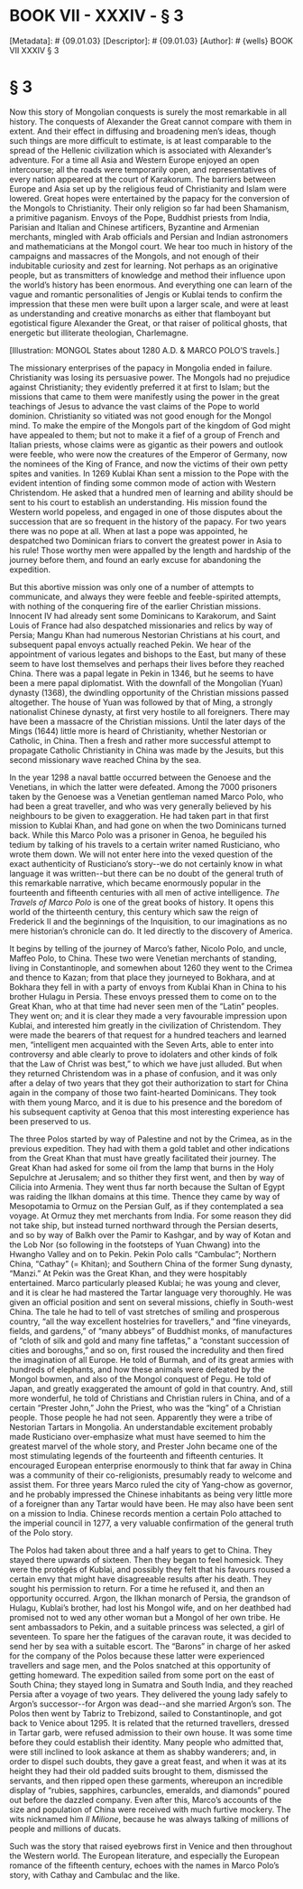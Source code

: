 # BOOK VII - XXXIV - § 3
[Metadata]: # {09.01.03}
[Descriptor]: # {09.01.03}
[Author]: # {wells}
BOOK VII
XXXIV
§ 3
# § 3
Now this story of Mongolian conquests is surely the most remarkable in all
history. The conquests of Alexander the Great cannot compare with them in
extent. And their effect in diffusing and broadening men’s ideas, though such
things are more difficult to estimate, is at least comparable to the spread of
the Hellenic civilization which is associated with Alexander’s adventure. For a
time all Asia and Western Europe enjoyed an open intercourse; all the roads
were temporarily open, and representatives of every nation appeared at the
court of Karakorum. The barriers between Europe and Asia set up by the
religious feud of Christianity and Islam were lowered. Great hopes were
entertained by the papacy for the conversion of the Mongols to Christianity.
Their only religion so far had been Shamanism, a primitive paganism. Envoys of
the Pope, Buddhist priests from India, Parisian and Italian and Chinese
artificers, Byzantine and Armenian merchants, mingled with Arab officials and
Persian and Indian astronomers and mathematicians at the Mongol court. We hear
too much in history of the campaigns and massacres of the Mongols, and not
enough of their indubitable curiosity and zest for learning. Not perhaps as an
originative people, but as transmitters of knowledge and method their influence
upon the world’s history has been enormous. And everything one can learn of the
vague and romantic personalities of Jengis or Kublai tends to confirm the
impression that these men were built upon a larger scale, and were at least as
understanding and creative monarchs as either that flamboyant but egotistical
figure Alexander the Great, or that raiser of political ghosts, that energetic
but illiterate theologian, Charlemagne.

[Illustration: MONGOL States about 1280 A.D. & MARCO POLO’S travels.]

The missionary enterprises of the papacy in Mongolia ended in failure.
Christianity was losing its persuasive power. The Mongols had no prejudice
against Christianity; they evidently preferred it at first to Islam; but the
missions that came to them were manifestly using the power in the great
teachings of Jesus to advance the vast claims of the Pope to world dominion.
Christianity so vitiated was not good enough for the Mongol mind. To make the
empire of the Mongols part of the kingdom of God might have appealed to them;
but not to make it a fief of a group of French and Italian priests, whose
claims were as gigantic as their powers and outlook were feeble, who were now
the creatures of the Emperor of Germany, now the nominees of the King of
France, and now the victims of their own petty spites and vanities. In 1269
Kublai Khan sent a mission to the Pope with the evident intention of finding
some common mode of action with Western Christendom. He asked that a hundred
men of learning and ability should be sent to his court to establish an
understanding. His mission found the Western world popeless, and engaged in one
of those disputes about the succession that are so frequent in the history of
the papacy. For two years there was no pope at all. When at last a pope was
appointed, he despatched two Dominican friars to convert the greatest power in
Asia to his rule! Those worthy men were appalled by the length and hardship of
the journey before them, and found an early excuse for abandoning the
expedition.

But this abortive mission was only one of a number of attempts to communicate,
and always they were feeble and feeble-spirited attempts, with nothing of the
conquering fire of the earlier Christian missions. Innocent IV had already sent
some Dominicans to Karakorum, and Saint Louis of France had also despatched
missionaries and relics by way of Persia; Mangu Khan had numerous Nestorian
Christians at his court, and subsequent papal envoys actually reached Pekin. We
hear of the appointment of various legates and bishops to the East, but many of
these seem to have lost themselves and perhaps their lives before they reached
China. There was a papal legate in Pekin in 1346, but he seems to have been a
mere papal diplomatist. With the downfall of the Mongolian (Yuan) dynasty
(1368), the dwindling opportunity of the Christian missions passed altogether.
The house of Yuan was followed by that of Ming, a strongly nationalist Chinese
dynasty, at first very hostile to all foreigners. There may have been a
massacre of the Christian missions. Until the later days of the Mings (1644)
little more is heard of Christianity, whether Nestorian or Catholic, in China.
Then a fresh and rather more successful attempt to propagate Catholic
Christianity in China was made by the Jesuits, but this second missionary wave
reached China by the sea.

In the year 1298 a naval battle occurred between the Genoese and the Venetians,
in which the latter were defeated. Among the 7000 prisoners taken by the
Genoese was a Venetian gentleman named Marco Polo, who had been a great
traveller, and who was very generally believed by his neighbours to be given to
exaggeration. He had taken part in that first mission to Kublai Khan, and had
gone on when the two Dominicans turned back. While this Marco Polo was a
prisoner in Genoa, he beguiled his tedium by talking of his travels to a
certain writer named Rusticiano, who wrote them down. We will not enter here
into the vexed question of the exact authenticity of Rusticiano’s story--we do
not certainly know in what language it was written--but there can be no doubt
of the general truth of this remarkable narrative, which became enormously
popular in the fourteenth and fifteenth centuries with all men of active
intelligence. _The Travels of Marco Polo_ is one of the great books of history.
It opens this world of the thirteenth century, this century which saw the reign
of Frederick II and the beginnings of the Inquisition, to our imaginations as
no mere historian’s chronicle can do. It led directly to the discovery of
America.

It begins by telling of the journey of Marco’s father, Nicolo Polo, and uncle,
Maffeo Polo, to China. These two were Venetian merchants of standing, living in
Constantinople, and somewhen about 1260 they went to the Crimea and thence to
Kazan; from that place they journeyed to Bokhara, and at Bokhara they fell in
with a party of envoys from Kublai Khan in China to his brother Hulagu in
Persia. These envoys pressed them to come on to the Great Khan, who at that
time had never seen men of the “Latin” peoples. They went on; and it is clear
they made a very favourable impression upon Kublai, and interested him greatly
in the civilization of Christendom. They were made the bearers of that request
for a hundred teachers and learned men, “intelligent men acquainted with the
Seven Arts, able to enter into controversy and able clearly to prove to
idolaters and other kinds of folk that the Law of Christ was best,” to which we
have just alluded. But when they returned Christendom was in a phase of
confusion, and it was only after a delay of two years that they got their
authorization to start for China again in the company of those two
faint-hearted Dominicans. They took with them young Marco, and it is due to his
presence and the boredom of his subsequent captivity at Genoa that this most
interesting experience has been preserved to us.

The three Polos started by way of Palestine and not by the Crimea, as in the
previous expedition. They had with them a gold tablet and other indications
from the Great Khan that must have greatly facilitated their journey. The Great
Khan had asked for some oil from the lamp that burns in the Holy Sepulchre at
Jerusalem; and so thither they first went, and then by way of Cilicia into
Armenia. They went thus far north because the Sultan of Egypt was raiding the
Ilkhan domains at this time. Thence they came by way of Mesopotamia to Ormuz on
the Persian Gulf, as if they contemplated a sea voyage. At Ormuz they met
merchants from India. For some reason they did not take ship, but instead
turned northward through the Persian deserts, and so by way of Balkh over the
Pamir to Kashgar, and by way of Kotan and the Lob Nor (so following in the
footsteps of Yuan Chwang) into the Hwangho Valley and on to Pekin. Pekin Polo
calls “Cambulac”; Northern China, “Cathay” (= Khitan); and Southern China of
the former Sung dynasty, “Manzi.” At Pekin was the Great Khan, and they were
hospitably entertained. Marco particularly pleased Kublai; he was young and
clever, and it is clear he had mastered the Tartar language very thoroughly. He
was given an official position and sent on several missions, chiefly in
South-west China. The tale he had to tell of vast stretches of smiling and
prosperous country, “all the way excellent hostelries for travellers,” and
“fine vineyards, fields, and gardens,” of “many abbeys” of Buddhist monks, of
manufactures of “cloth of silk and gold and many fine taffetas,” a “constant
succession of cities and boroughs,” and so on, first roused the incredulity and
then fired the imagination of all Europe. He told of Burmah, and of its great
armies with hundreds of elephants, and how these animals were defeated by the
Mongol bowmen, and also of the Mongol conquest of Pegu. He told of Japan, and
greatly exaggerated the amount of gold in that country. And, still more
wonderful, he told of Christians and Christian rulers in China, and of a
certain “Prester John,” John the Priest, who was the “king” of a Christian
people. Those people he had not seen. Apparently they were a tribe of Nestorian
Tartars in Mongolia. An understandable excitement probably made Rusticiano
over-emphasize what must have seemed to him the greatest marvel of the whole
story, and Prester John became one of the most stimulating legends of the
fourteenth and fifteenth centuries. It encouraged European enterprise
enormously to think that far away in China was a community of their
co-religionists, presumably ready to welcome and assist them. For three years
Marco ruled the city of Yang-chow as governor, and he probably impressed the
Chinese inhabitants as being very little more of a foreigner than any Tartar
would have been. He may also have been sent on a mission to India. Chinese
records mention a certain Polo attached to the imperial council in 1277, a very
valuable confirmation of the general truth of the Polo story.

The Polos had taken about three and a half years to get to China. They stayed
there upwards of sixteen. Then they began to feel homesick. They were the
protégés of Kublai, and possibly they felt that his favours roused a certain
envy that might have disagreeable results after his death. They sought his
permission to return. For a time he refused it, and then an opportunity
occurred. Argon, the Ilkhan monarch of Persia, the grandson of Hulagu, Kublai’s
brother, had lost his Mongol wife, and on her deathbed had promised not to wed
any other woman but a Mongol of her own tribe. He sent ambassadors to Pekin,
and a suitable princess was selected, a girl of seventeen. To spare her the
fatigues of the caravan route, it was decided to send her by sea with a
suitable escort. The “Barons” in charge of her asked for the company of the
Polos because these latter were experienced travellers and sage men, and the
Polos snatched at this opportunity of getting homeward. The expedition sailed
from some port on the east of South China; they stayed long in Sumatra and
South India, and they reached Persia after a voyage of two years. They
delivered the young lady safely to Argon’s successor--for Argon was dead--and
she married Argon’s son. The Polos then went by Tabriz to Trebizond, sailed to
Constantinople, and got back to Venice about 1295. It is related that the
returned travellers, dressed in Tartar garb, were refused admission to their
own house. It was some time before they could establish their identity. Many
people who admitted that, were still inclined to look askance at them as shabby
wanderers; and, in order to dispel such doubts, they gave a great feast, and
when it was at its height they had their old padded suits brought to them,
dismissed the servants, and then ripped open these garments, whereupon an
incredible display of “rubies, sapphires, carbuncles, emeralds, and diamonds”
poured out before the dazzled company. Even after this, Marco’s accounts of the
size and population of China were received with much furtive mockery. The wits
nicknamed him _Il Milione_, because he was always talking of millions of people
and millions of ducats.

Such was the story that raised eyebrows first in Venice and then throughout the
Western world. The European literature, and especially the European romance of
the fifteenth century, echoes with the names in Marco Polo’s story, with Cathay
and Cambulac and the like.

